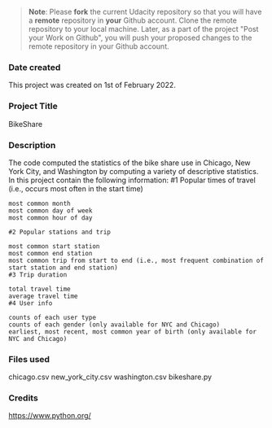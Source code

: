 >**Note**: Please **fork** the current Udacity repository so that you will have a **remote** repository in **your** Github account. Clone the remote repository to your local machine. Later, as a part of the project "Post your Work on Github", you will push your proposed changes to the remote repository in your Github account.

### Date created
This project was created on 1st of February 2022.

### Project Title
BikeShare

### Description
The code computed the statistics of the bike share use in Chicago, New York City, and Washington by computing a variety of descriptive statistics. In this project contain the following information:
    #1 Popular times of travel (i.e., occurs most often in the start time)

    most common month
    most common day of week
    most common hour of day

    #2 Popular stations and trip

    most common start station
    most common end station
    most common trip from start to end (i.e., most frequent combination of start station and end station)
    #3 Trip duration

    total travel time
    average travel time
    #4 User info

    counts of each user type
    counts of each gender (only available for NYC and Chicago)
    earliest, most recent, most common year of birth (only available for NYC and Chicago)

### Files used
chicago.csv
new_york_city.csv
washington.csv
bikeshare.py

### Credits
https://www.python.org/
